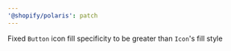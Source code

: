 ```yaml
---
'@shopify/polaris': patch
---
```


Fixed `Button` icon fill specificity to be greater than `Icon`'s fill style
